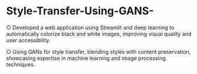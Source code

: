 # Style-Transfer-Using-GANS-


○ Developed a web application using Streamlit and deep learning to automatically colorize black and white images, improving visual quality and user accessibility.

○	Using GANs for style transfer, blending styles with content preservation, showcasing expertise in machine learning and image processing techniques.
